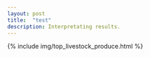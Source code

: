 ```yaml
---
layout: post
title:  "test"
description: Interpretating results.
---
```


{% include img/top_livestock_produce.html %}